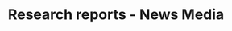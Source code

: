 ---
title: Research reports - News Media
submenu:
  - url: "/reports/"
    name: "All Reports"
  - url: "/reports/circumvention/"
    name: "Circumvention"
  - url: "/reports/social-media-im/"
    name: "Social Media & IMs"
  - url: "/reports/news-media/"
    name: "News Media"
  - url: "/reports/human-rights/"
    name: "Human Rights"
description: Read our research reports investigating internet censorship worldwide
tags: ["theme-news_media"]
---